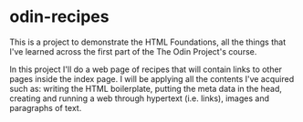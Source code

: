 # odin-recipes

This is a project to demonstrate the HTML Foundations, all the things that I've learned across the first part of the The Odin Project's course. 

In this project I'll do a web page of recipes that will contain links to other pages inside the index page. I will be applying all the contents I've acquired such as: writing the HTML boilerplate, putting the meta data in the head, creating and running a web through hypertext (i.e. links), images and paragraphs of text.